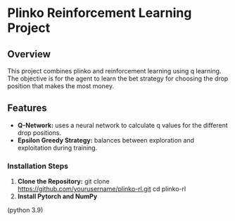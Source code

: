 # Plinko Reinforcement Learning Project

## Overview

This project combines plinko and reinforcement learning using q learning. The objective is for the agent to learn the bet strategy for choosing the drop position that makes the most money.

## Features

- **Q-Network:** uses a neural network to calculate q values for the different drop positions.
- **Epsilon Greedy Strategy:** balances between exploration and exploitation during training.

### Installation Steps

1. **Clone the Repository:**
   git clone https://github.com/yourusername/plinko-rl.git
   cd plinko-rl
2. **Install Pytorch and NumPy**

(python 3.9)
